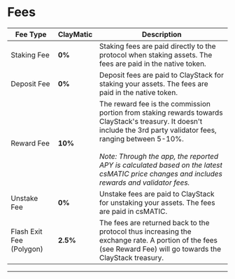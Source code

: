 # Fees


| Fee Type                    | ClayMatic | Description                                                                                                                                                                                                                                                                                                              |
|-----------------------------|-----------|--------------------------------------------------------------------------------------------------------------------------------------------------------------------------------------------------------------------------------------------------------------------------------------------------------------------------|
| Staking Fee                 | **0%**    | Staking fees are paid directly to the protocol when staking assets. The fees are paid in the native token.                                                                                                                                                                                                               |
| Deposit Fee                 | **0%**    | Deposit fees are paid to ClayStack for staking your assets. The fees are paid in the native token.                                                                                                                                                                                                                       |
| Reward Fee                  | **10%**   | The reward fee is the commission portion from staking rewards towards ClayStack's treasury. It doesn't include the 3rd party validator fees, ranging between 5-10%. _<br/><br/>Note: Through the app, the reported APY is calculated based on the latest csMATIC price changes and includes rewards and validator fees._ |
| Unstake Fee                 | **0%**    | Unstake fees are paid to ClayStack for unstaking your assets. The fees are paid in csMATIC.                                                                                                                                                                                                                              |
| Flash Exit Fee (Polygon) | **2.5%**  | The fees are returned back to the protocol thus increasing the exchange rate. A portion of the fees (see Reward Fee) will go towards the ClayStack treasury.                                                                                                                                                             |
---
